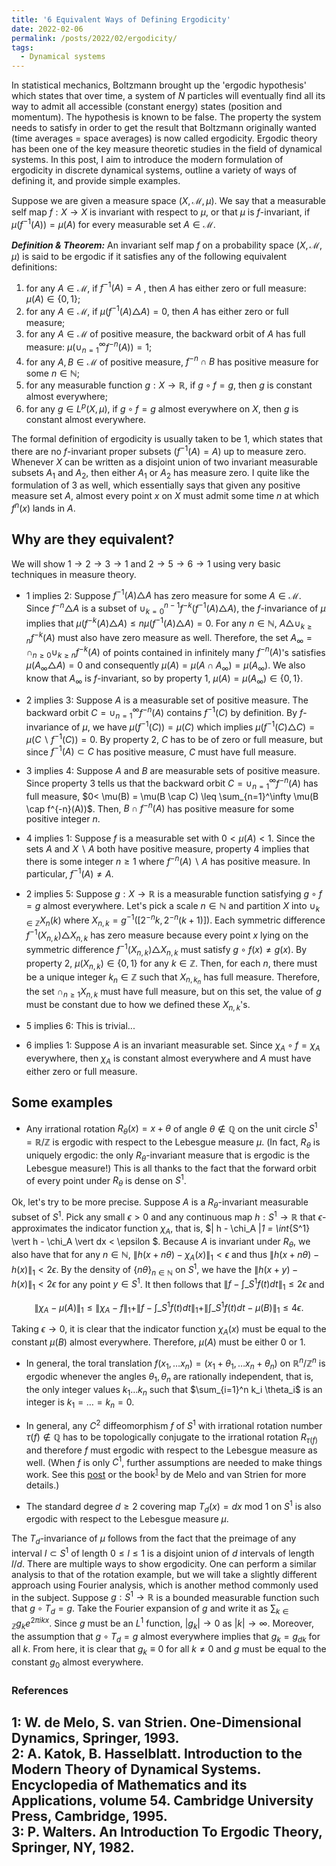 ```yaml
---
title: '6 Equivalent Ways of Defining Ergodicity'
date: 2022-02-06
permalink: /posts/2022/02/ergodicity/
tags:
  - Dynamical systems
---
```


In statistical mechanics, Boltzmann brought up the 'ergodic hypothesis' which states that over time, a system of $N$ particles will eventually find all its way to admit all accessible (constant energy) states (position and momentum). The hypothesis is known to be false. The property the system needs to satisfy in order to get the result that Boltzmann originally wanted (time averages = space averages) is now called ergodicity. Ergodic theory has been one of the key measure theoretic studies in the field of dynamical systems. In this post, I aim to introduce the modern formulation of ergodicity in discrete dynamical systems, outline a variety of ways of defining it, and provide simple examples.

Suppose we are given a measure space $(X, \mathcal{M},\mu)$. We say that a measurable self map $f: X \to X$ is invariant with respect to $\mu$, or that $\mu$ is $f$-invariant, if $\mu(f^{-1}(A)) = \mu(A)$ for every measurable set $A \in \mathcal{M}$.

**_Definition & Theorem:_** An invariant self map $f$ on a probability space $(X, \mathcal{M},\mu)$ is said to be ergodic if it satisfies any of the following equivalent definitions:
1. for any $A \in \mathcal{M}$, if $f^{-1}(A)=A$ , then $A$ has either zero or full measure: $\mu(A) \in \{0,1\}$;
2. for any $A \in \mathcal{M}$, if $\mu( f^{-1}(A) \triangle  A ) = 0$, then $A$ has either zero or full measure;
3. for any $A \in \mathcal{M}$ of positive measure, the backward orbit of $A$ has full measure: $\mu( \cup_{n=1}^\infty f^{-n}(A) ) = 1$;
4. for any $A,B \in \mathcal{M}$ of positive measure, $f^{-n} \cap B$ has positive measure for some $n\in \mathbb{N}$;
5. for any measurable function $g: X \to \mathbb{R}$, if $g \circ f = g$, then $g$ is constant almost everywhere;
6. for any $g \in L^p(X,\mu)$, if $g \circ f = g$ almost everywhere on $X$, then $g$ is constant almost everywhere.

The formal definition of ergodicity is usually taken to be 1, which states that there are no $f$-invariant proper subsets ($f^{-1}(A)=A$) up to measure zero. Whenever $X$ can be written as a disjoint union of two invariant measurable subsets $A_1$ and $A_2$, then either $A_1$ or $A_2$ has measure zero. I quite like the formulation of 3 as well, which essentially says that given any positive measure set $A$, almost every point $x$ on $X$ must admit some time $n$ at which $f^n(x)$ lands in $A$.

## Why are they equivalent?

We will show $1 \to 2 \to 3 \to 1$ and $2\to 5 \to 6 \to 1$ using very basic techniques in measure theory.

* 1 implies 2: Suppose $f^{-1}(A) \triangle  A$ has zero measure for some $A \in \mathcal{M}$. Since $f^{-n} \triangle  A$ is a subset of $\cup_{k=0}^{n-1} f^{-k}(f^{-1}(A) \triangle  A)$, the $f$-invariance of $\mu$ implies that $\mu(f^{-k}(A) \triangle  A) \leq n \mu(f^{-1}(A) \triangle  A) = 0$. For any $n \in \mathbb{N}$, $A \triangle  \cup_{k\geq n} f^{-k}(A)$ must also have zero measure as well. Therefore, the set $A_\infty = \cap_{n\geq 0} \cup_{k\geq n} f^{-k}(A)$ of points contained in infinitely many $f^{-n}(A)$'s satisfies $\mu(A_\infty \triangle  A) = 0$ and consequently $\mu(A) = \mu(A \cap A_\infty) = \mu(A_\infty)$. We also know that $A_\infty$ is $f$-invariant, so by property 1, $\mu(A) = \mu(A_\infty) \in \{0,1\}$.

* 2 implies 3: Suppose $A$ is a measurable set of positive measure. The backward orbit $C = \cup_{n=1}^\infty f^{-n}(A)$ contains $f^{-1}(C)$ by definition. By $f$-invariance of $\mu$, we have $\mu(f^{-1}(C)) = \mu(C)$ which implies $\mu(f^{-1}(C) \triangle  C) = \mu(C \backslash f^{-1}(C)) = 0$. By property 2, $C$ has to be of zero or full measure, but since $f^{-1}(A) \subset C$ has positive measure, $C$ must have full measure.

* 3 implies 4: Suppose $A$ and $B$ are measurable sets of positive measure. Since property 3 tells us that the backward orbit $C = \cup_{n=1}^\infty f^{-n}(A)$ has full measure, $0< \mu(B) = \mu(B \cap C) \leq \sum_{n=1}^\infty \mu(B \cap f^{-n}(A))$. Then, $B \cap f^{-n}(A)$ has positive measure for some positive integer $n$.

* 4 implies 1: Suppose $f$ is a measurable set with $0 < \mu(A) < 1$. Since the sets $A$ and $X \backslash A$ both have positive measure, property 4 implies that there is some integer $n\geq 1$ where $f^{-n}(A) \backslash A$ has positive measure. In particular, $f^{-1}(A) \neq A$.

* 2 implies 5: Suppose $g: X \to \mathbb{R}$ is a measurable function satisfying $g \circ f = g$ almost everywhere. Let's pick a scale $n \in \mathbb{N}$ and partition $X$ into $\cup_{k \in \mathbb{Z}} X_n(k)$ where $X_{n,k} = g^{-1}( [ 2^{-n}k, 2^{-n}(k+1)])$. Each symmetric difference $f^{-1}(X_{n,k}) \triangle  X_{n,k}$ has zero measure because every point $x$ lying on the symmetric difference $f^{-1}(X_{n,k}) \triangle  X_{n,k}$ must satisfy $g\circ f (x) \neq g(x)$. By property 2, $\mu(X_{n,k}) \in \{0,1\}$ for any $k \in \mathbb{Z}$. Then, for each $n$, there must be a unique integer $k_n \in \mathbb{Z}$ such that $X_{n,k_n}$ has full measure. Therefore, the set $\cap_{n\geq 1} X_{n,k}$ must have full measure, but on this set, the value of $g$ must be constant due to how we defined these $X_{n,k}$'s.

* 5 implies 6: This is trivial...

* 6 implies 1: Suppose $A$ is an invariant measurable set. Since $\chi_A \circ f = \chi_A$ everywhere, then $\chi_A$ is constant almost everywhere and $A$ must have either zero or full measure.

## Some examples

* Any irrational rotation $R_\theta (x) = x + \theta$ of angle $\theta \not\in\mathbb{Q}$ on the unit circle $S^1 = \mathbb{R}/ \mathbb{Z}$ is ergodic with respect to the Lebesgue measure $\mu$. (In fact, $R_\theta$ is uniquely ergodic: the only $R_\theta$-invariant measure that is ergodic is the Lebesgue measure!) This is all thanks to the fact that the forward orbit of every point under $R_\theta$ is dense on $S^1$.

Ok, let's try to be more precise. Suppose $A$ is a $R_\theta$-invariant measurable subset of $S^1$. Pick any small $\epsilon >0$ and any continuous map $h : S^1 \to \mathbb{R}$ that $\epsilon$-approximates the indicator function $\chi_A$, that is, $\| h - \chi_A \|_1 = \int_{S^1} \vert h - \chi_A \vert dx < \epsilon $. Because $A$ is invariant under $R_\theta$, we also have that for any $n \in \mathbb{N}$, $\| h(x+n\theta) - \chi_A(x) \|_1 < \epsilon$ and thus $\| h(x+n\theta) - h(x) \|_1 < 2\epsilon$. By the density of $\{n\theta\}_{n\in \mathbb{N}}$ on $S^1$, we have the $\| h(x+y) - h(x)\|_1 < 2 \epsilon$ for any point $y \in S^1$. It then follows that $\| f - \int\_{S^1} f(t) dt \|_1 \leq 2\epsilon$ and

$$
\| \chi_A - \mu(A) \|_1 \leq \| \chi_A - f \|_1 + \| f - \int\_{S^1} f(t) dt \|_1 + \| \int\_{S^1} f(t) dt - \mu(B) \|_1 \leq 4 \epsilon.
$$

Taking $\epsilon \to 0$, it is clear that the indicator function $\chi_A(x)$ must be equal to the constant $\mu(B)$ almost everywhere. Therefore, $\mu(A)$ must be either $0$ or $1$.

* In general, the toral translation $f(x_1, \ldots x_n) = (x_1 + \theta_1, \ldots x_n +\theta_n)$ on $\mathbb{R}^n / \mathbb{Z}^n$ is ergodic whenever the angles $\theta_1, \theta_n$ are rationally independent, that is, the only integer values $k_1 \ldots k_n$ such that $\sum_{i=1}^n k_i \theta_i$ is an integer is $k_1=\ldots =k_n = 0$.

* In general, any $C^2$ diffeomorphism $f$ of $S^1$ with irrational rotation number $\tau(f) \not\in \mathbb{Q}$ has to be topologically conjugate to the irrational rotation $R_{\tau(f)}$ and therefore $f$ must ergodic with respect to the Lebesgue measure as well. (When $f$ is only $C^1$, further assumptions are needed to make things work. See this [post](/posts/2021/05/irrational-rotation-number) or the book<sup>[1](#fn1)</sup> by de Melo and van Strien for more details.)

* The standard degree $d \geq 2$ covering map $T_d(x) = dx$ mod $1$ on $S^1$ is also ergodic with respect to the Lebesgue measure $\mu$.

The $T_d$-invariance of $\mu$ follows from the fact that the preimage of any interval $I \subset S^1$ of length $0\leq l \leq 1$ is a disjoint union of $d$ intervals of length $l/d$. There are multiple ways to show ergodicity. One can perform a similar analysis to that of the rotation example, but we will take a slightly different approach using Fourier analysis, which is another method commonly used in the subject. Suppose $g: S^1 \to \mathbb{R}$ is a bounded measurable function such that $g \circ T_d = g$. Take the Fourier expansion of $g$ and write it as $\sum_{k \in \mathbb{Z}} g_k e^{2 \pi i k x}$. Since $g$ must be an $L^1$ function, $\vert g_k \vert \to 0$ as $\vert k \vert \to \infty$. Moreover, the assumption that $g \circ T_d = g$ almost everywhere implies that $g_k = g_{dk}$ for all $k$. From here, it is clear that $g_k \equiv 0$ for all $k\neq 0$ and $g$ must be equal to the constant $g_0$ almost everywhere.

### References

<a name="fn1">1</a>: W. de Melo, S. van Strien. One-Dimensional Dynamics, Springer, 1993.  
<a name="fn2">2</a>: A. Katok, B. Hasselblatt. Introduction to the Modern Theory of Dynamical Systems. Encyclopedia of Mathematics and its Applications, volume 54. Cambridge University Press, Cambridge, 1995.  
<a name="fn3">3</a>: P. Walters. An Introduction To Ergodic Theory, Springer, NY, 1982.  
------
